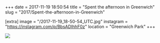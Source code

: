 +++
date = 2017-11-19 18:50:54
title = "Spent the afternoon in Greenwich"
slug = "2017/Spent-the-afternoon-in-Greenwich"

[extra]
image = "/2017-11-19_18-50-54_UTC.jpg"
instagram = "https://instagram.com/p/BbsADIhhF0z"
location = "Greenwich Park"
+++

<img src="/2017-11-19_18-50-54_UTC.jpg" />
